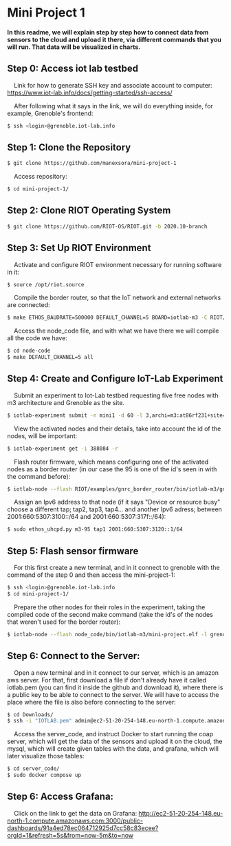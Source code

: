 # Mini Project 1
#### In this readme, we will explain step by step how to connect data from sensors to the cloud and upload it there, via different commands that you will run. That data will be visualized in charts.

## Step 0: Access iot lab testbed

&nbsp;&nbsp;&nbsp;&nbsp;Link for how to generate SSH key and associate account to computer: https://www.iot-lab.info/docs/getting-started/ssh-access/

&nbsp;&nbsp;&nbsp;&nbsp;After following what it says in the link, we will do everything inside, for example, Grenoble's frontend:

```bash
$ ssh <login>@grenoble.iot-lab.info
```
## Step 1: Clone the Repository

```bash
$ git clone https://github.com/manexsora/mini-project-1
```
&nbsp;&nbsp;&nbsp;&nbsp;Access repository:
```bash
$ cd mini-project-1/
```

## Step 2: Clone RIOT Operating System
```bash
$ git clone https://github.com/RIOT-OS/RIOT.git -b 2020.10-branch
```

## Step 3: Set Up RIOT Environment
&nbsp;&nbsp;&nbsp;&nbsp;Activate and configure RIOT environment necessary for running software in it:
```bash
$ source /opt/riot.source
```
&nbsp;&nbsp;&nbsp;&nbsp;Compile the border router, so that the IoT network and external networks are connected:
```bash
$ make ETHOS_BAUDRATE=500000 DEFAULT_CHANNEL=5 BOARD=iotlab-m3 -C RIOT/examples/gnrc_border_router clean all
```
&nbsp;&nbsp;&nbsp;&nbsp;Access the node_code file, and with what we have there we will compile all the code we have:
```bash
$ cd node-code
$ make DEFAULT_CHANNEL=5 all
```

## Step 4: Create and Configure IoT-Lab Experiment
&nbsp;&nbsp;&nbsp;&nbsp;Submit an experiment to Iot-Lab testbed requesting five free nodes with m3 architecture and Grenoble as the site.
```bash
$ iotlab-experiment submit -n mini1 -d 60 -l 3,archi=m3:at86rf231+site=grenoble
```
&nbsp;&nbsp;&nbsp;&nbsp;View the activated nodes and their details, take into account the id of the nodes, will be important:
```bash
$ iotlab-experiment get -i 388084 -r
```
&nbsp;&nbsp;&nbsp;&nbsp;Flash router firmware, which means configuring one of the activated nodes as a border router (in our case the 95 is one of the id's seen in with the command before):
```bash
$ iotlab-node --flash RIOT/examples/gnrc_border_router/bin/iotlab-m3/gnrc_border_router.elf -l grenoble,m3,95
```
&nbsp;&nbsp;&nbsp;&nbsp;Assign an Ipv6 address to that node (if it says "Device or resource busy" choose a different tap; tap2, tap3, tap4... and another Ipv6 adress; between 2001:660:5307:3100::/64	and 2001:660:5307:317f::/64):
```bash
$ sudo ethos_uhcpd.py m3-95 tap1 2001:660:5307:3120::1/64
```
## Step 5: Flash sensor firmware
&nbsp;&nbsp;&nbsp;&nbsp;For this first create a new terminal, and in it connect to grenoble with the command of the step 0 and then access the mini-project-1:
```bash
$ ssh <login>@grenoble.iot-lab.info
$ cd mini-project-1/
```
&nbsp;&nbsp;&nbsp;&nbsp;Prepare the other nodes for their roles in the experiment, taking the compiled code of the second make command (take the id's of the nodes that weren't used for the border router):
```bash
$ iotlab-node --flash node_code/bin/iotlab-m3/mini-project.elf -l grenoble,m3,96+97
```
## Step 6: Connect to the Server:
&nbsp;&nbsp;&nbsp;&nbsp;Open a new terminal and in it connect to our server, which is an amazon aws server. For that, first download a file if don't already have it called iotlab.pem (you can find it inside the github and download it), where there is a public key to be able to connect to the server. We will have to access the place where the file is also before connecting to the server:
```bash
$ cd Downloads/
$ ssh -i "IOTLAB.pem" admin@ec2-51-20-254-148.eu-north-1.compute.amazonaws.com
```
&nbsp;&nbsp;&nbsp;&nbsp;Access the server_code, and instruct Docker to start running the coap server, which will get the data of the sensors and upload it on the cloud,  the mysql, which will create given tables with the data, and grafana, which will later visualize those tables:
```bash
$ cd server_code/
$ sudo docker compose up
```
## Step 6: Access Grafana:
&nbsp;&nbsp;&nbsp;&nbsp;Click on the link to get the data on Grafana: http://ec2-51-20-254-148.eu-north-1.compute.amazonaws.com:3000/public-dashboards/91a4ed78ec064712925d7cc58c83ecee?orgId=1&refresh=5s&from=now-5m&to=now
